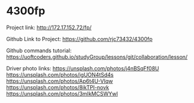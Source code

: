 # 4300fp

Project link: http://172.17.152.72/fp/

Github Link to Project: https://github.com/rjc73432/4300fp

Github commands tutorial: https://uoftcoders.github.io/studyGroup/lessons/git/collaboration/lesson/

Driver photo links:
https://unsplash.com/photos/j4nBSqFf08U
https://unsplash.com/photos/igUON4tSd4s
https://unsplash.com/photos/Ap6t4U-VIqw
https://unsplash.com/photos/8ikTPI-novk
https://unsplash.com/photos/3mIkMCSWYwI
